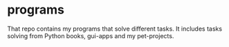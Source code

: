 # programs
That repo contains my programs that solve different tasks. It includes tasks solving from Python books, gui-apps and my pet-projects.
